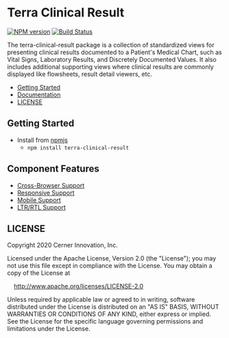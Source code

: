 # Terra Clinical Result


[![NPM version](https://badgen.net/npm/v/terra-clinical-result)](https://www.npmjs.org/package/terra-clinical-result)
[![Build Status](https://badgen.net/travis/cerner/terra-clinical)](https://travis-ci.com/cerner/terra-clinical)

The terra-clinical-result package is a collection of standardized views for presenting clinical results documented to a Patient's Medical Chart, such as Vital Signs, Laboratory Results, and Discretely Documented Values. It also includes additional supporting views where clinical results are commonly displayed like flowsheets, result detail viewers, etc.

- [Getting Started](#getting-started)
- [Documentation](https://engineering.cerner.com/terra-clinical/components/terra-clinical-result/clinical-result/clinical-result)
- [LICENSE](#license)

## Getting Started

- Install from [npmjs](https://www.npmjs.com)
    - `npm install terra-clinical-result`

## Component Features

* [Cross-Browser Support](https://engineering.cerner.com/terra-ui/about/terra-ui/component-standards#cross-browser-support)
* [Responsive Support](https://engineering.cerner.com/terra-ui/about/terra-ui/component-standards#responsive-support)
* [Mobile Support](https://engineering.cerner.com/terra-ui/about/terra-ui/component-standards#mobile-support)
* [LTR/RTL Support](https://engineering.cerner.com/terra-ui/about/terra-ui/component-standards#ltr--rtl)

## LICENSE

Copyright 2020 Cerner Innovation, Inc.

Licensed under the Apache License, Version 2.0 (the "License"); you may not use this file except in compliance with the License. You may obtain a copy of the License at

&nbsp;&nbsp;&nbsp;&nbsp;http://www.apache.org/licenses/LICENSE-2.0

Unless required by applicable law or agreed to in writing, software distributed under the License is distributed on an "AS IS" BASIS, WITHOUT WARRANTIES OR CONDITIONS OF ANY KIND, either express or implied. See the License for the specific language governing permissions and limitations under the License.
